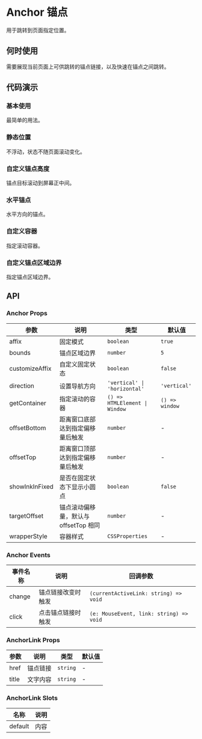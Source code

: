 # Anchor 锚点

用于跳转到页面指定位置。

## 何时使用

需要展现当前页面上可供跳转的锚点链接，以及快速在锚点之间跳转。

## 代码演示

### 基本使用
最简单的用法。

<demo src="../demos/anchor/anchor-01-basic.vue"></demo>

### 静态位置
不浮动，状态不随页面滚动变化。

<demo src="../demos/anchor/anchor-02-static.vue"></demo>

### 自定义锚点高度
锚点目标滚动到屏幕正中间。

<demo src="../demos/anchor/anchor-03-target-offset.vue"></demo>

### 水平锚点
水平方向的锚点。

<demo src="../demos/anchor/anchor-04-horizontal.vue"></demo>

### 自定义容器
指定滚动容器。

<demo src="../demos/anchor/anchor-05-container.vue"></demo>

### 自定义锚点区域边界
指定锚点区域边界。

<demo src="../demos/anchor/anchor-06-bounds.vue"></demo>

## API

### Anchor Props

| 参数 | 说明 | 类型 | 默认值 |
| --- | --- | --- | --- |
| affix | 固定模式 | `boolean` | `true` |
| bounds | 锚点区域边界 | `number` | `5` |
| customizeAffix | 自定义固定状态 | `boolean` | `false` |
| direction | 设置导航方向 | `'vertical' \| 'horizontal'` | `'vertical'` |
| getContainer | 指定滚动的容器 | `() => HTMLElement \| Window` | `() => window` |
| offsetBottom | 距离窗口底部达到指定偏移量后触发 | `number` | - |
| offsetTop | 距离窗口顶部达到指定偏移量后触发 | `number` | - |
| showInkInFixed | 是否在固定状态下显示小圆点 | `boolean` | `false` |
| targetOffset | 锚点滚动偏移量，默认与 offsetTop 相同 | `number` | - |
| wrapperStyle | 容器样式 | `CSSProperties` | - |

### Anchor Events

| 事件名称 | 说明 | 回调参数 |
| --- | --- | --- |
| change | 锚点链接改变时触发 | `(currentActiveLink: string) => void` |
| click | 点击锚点链接时触发 | `(e: MouseEvent, link: string) => void` |

### AnchorLink Props

| 参数 | 说明 | 类型 | 默认值 |
| --- | --- | --- | --- |
| href | 锚点链接 | `string` | - |
| title | 文字内容 | `string` | - |

### AnchorLink Slots

| 名称 | 说明 |
| --- | --- |
| default | 内容 | 